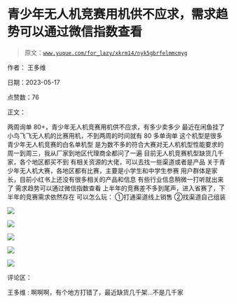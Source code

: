 # 青少年无人机竞赛用机供不应求，需求趋势可以通过微信指数查看

> 原文：[`www.yuque.com/for_lazy/xkrm14/nyk5gbrfelmmcmyg`](https://www.yuque.com/for_lazy/xkrm14/nyk5gbrfelmmcmyg)

作者： 王多维

日期：2023-05-17

点赞数：76

正文：

两周询单 80+，青少年无人机竞赛用机供不应求，有多少卖多少 最近在闲鱼挂了小鸟飞飞无人机的比赛用机，不到两周的时间就有 80 多单询单 这个机型是很多青少年无人机竞赛的白名单机型 是为数不多的符合大赛对无人机机型性能要求的 周一到周三，我从厂家到地区代理商全都问了一遍 目前无人机竞赛机型缺货几千家，各个地区都买不到 有相关资源的大佬，可以去找一些渠道或者是产品 关于青少年无人机大赛，各地区都有比赛，主要是小学生和中学生参赛 用户群体是家长，目前小红书上还没有很多相关的产品和信息 有些行业信息稍微一打听就出来了 需求趋势可以通过微信指数查看 上半年的竞赛差不多到尾声，进入省赛了，下半年的竞赛需求依然存在 可以怎么玩： ①打通渠道线上销售 ②找渠道自己组装

![](img/bdd731b9cc67aae8515c5b82a3b158c0.png)  

![](img/09ce1343873efdccf9987bac97fed0e8.png)  

![](img/7f040f6b9926f9533b741d39e469bbb9.png)  

![](img/0f59118b94a0b21d83fd3dcee1681ae0.png)  

![](img/d714c6d28fd2a8e5e827ef9f17968fff.png)  

评论区：

王多维 : 啊啊啊，有个地方打错了，最近缺货几千架…不是几千家


